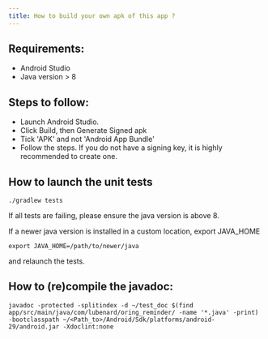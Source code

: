 ```yaml
---
title: How to build your own apk of this app ?
---
```


## Requirements: 
 - Android Studio
 - Java version > 8

## Steps to follow:
 - Launch Android Studio.
 - Click Build, then Generate Signed apk
 - Tick 'APK' and not 'Android App Bundle'
 - Follow the steps. If you do not have a signing key, it is highly recommended to create one.

## How to launch the unit tests

```
./gradlew tests
```

If all tests are failing, please ensure the java version is above 8.

If a newer java version is installed in a custom location, export JAVA_HOME

```
export JAVA_HOME=/path/to/newer/java
```

and relaunch the tests.

## How to (re)compile the javadoc:

```
javadoc -protected -splitindex -d ~/test_doc $(find app/src/main/java/com/lubenard/oring_reminder/ -name '*.java' -print) -bootclasspath ~/<Path_to>/Android/Sdk/platforms/android-29/android.jar -Xdoclint:none
```


 
